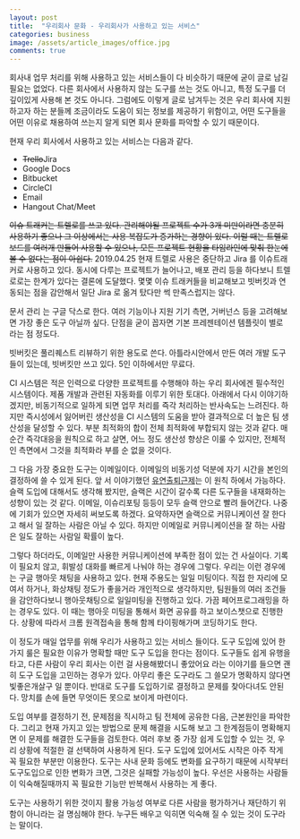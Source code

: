 ```yaml
---
layout: post
title:  "우리회사 문화 - 우리회사가 사용하고 있는 서비스"
categories: business
image: /assets/article_images/office.jpg
comments: true
---
```


회사내 업무 처리를 위해 사용하고 있는 서비스들이 다 비슷하기 때문에 굳이 글로 남길 필요는 없었다. 다른 회사에서 사용하지 않는 도구를 쓰는 것도 아니고, 특정 도구를 더 깊이있게 사용해 본 것도 아니다. 그럼에도 이렇게 글로 남겨두는 것은 우리 회사에 지원하고자 하는 분들께 조금이라도 도움이 되는 정보를 제공하기 위함이고, 어떤 도구들을 어떤 이유로 채용하여 쓰는지 알게 되면 회사 문화를 파악할 수 있기 때문이다. 

현재 우리 회사에서 사용하고 있는 서비스는 다음과 같다.

* ~~Trello~~Jira
* Google Docs
* Bitbucket
* CircleCI
* Email
* Hangout Chat/Meet

~~이슈 트래커는 트렐로를 쓰고 있다. 관리해야될 프로젝트 수가 3개 미만이라면 충분히 사용하기 좋으나 그 이상에서는 사용 복잡도가 증가하는 경향이 있다. 이럴 때는 트렐로 보드를 여러개 만들어 사용할 수 있으나, 모든 프로젝트 현황을 타임라인에 맞춰 한눈에 볼 수 없다는 점이 아쉽다.~~ 2019.04.25 현재 트렐로 사용은 중단하고 Jira 를 이슈트래커로 사용하고 있다. 동시에 다루는 프로젝트가 늘어나고, 배포 관리 등을 하다보니 트렐로로는 한계가 있다는 결론에 도달했다. 몇몇 이슈 트래커들을 비교해보고 빗버킷과 연동되는 점을 감안해서 일단 Jira 로 옮겨 탔다만 썩 만족스럽지는 않다.

문서 관리 는 구글 닥스로 한다. 여러 기능이나 지원 기기 측면, 거버넌스 등을 고려해보면 가장 좋은 도구 아닐까 싶다. 단점을 굳이 꼽자면 기본 프레젠테이션 템플릿이 별로 라는 점 정도다.

빗버킷은 풀리퀘스트 리뷰하기 위한 용도로 쓴다. 아틀라시안에서 만든 여러 개발 도구들이 있는데, 빗버킷만 쓰고 있다. 5인 이하에서만 무료다.

CI 시스템은 적은 인력으로 다양한 프로젝트를 수행해야 하는 우리 회사에겐 필수적인 시스템이다. 제품 개발과 관련된 자동화를 이루기 위한 토대다. 아래에서 다시 이야기하겠지만, 비동기적으로 일하게 되면 업무 처리를 즉각 처리하는 반사속도는 느려진다. 하지만 즉시성에서 잃어버린 생산성을 CI 시스템의 도움을 받아 결과적으로 더 높은 팀 생산성을 달성할 수 있다. 부분 최적화의 합이 전체 최적화에 부합되지 않는 것과 같다. 매 순간 즉각대응을 원칙으로 하고 살면, 어느 정도 생산성 향상은 이룰 수 있지만, 전체적인 측면에서 그것을 최적화라 부를 순 없을 것이다.

그 다음 가장 중요한 도구는 이메일이다. 이메일의 비동기성 덕분에 자기 시간을 본인의 결정하에 쓸 수 있게 된다. 앞 서 이야기했던 [유연출퇴근제](http://gsong.pe.kr/business/2019/01/07/%EC%9C%A0%EC%97%B0%EA%B7%BC%EB%AC%B4%EC%A0%9C.html)는 이 원칙 하에서 가능하다. 슬랙 도입에 대해서도 생각해 봤지만, 슬랙은 시간이 갈수록 다른 도구들을 내재화하는 성향이 있는 것 같다. 이메일, 이슈리포팅 등등이 모두 슬랙 안으로 빨려 들어간다. 나중에 기회가 있으면 자세히 써보도록 하겠다. 요약하자면 슬랙으로 커뮤니케이션 잘 한다고 해서 일 잘하는 사람은 아닐 수 있다. 하지만 이메일로 커뮤니케이션을 잘 하는 사람은 일도 잘하는 사람일 확률이 높다.

그렇다 하더라도, 이메일만 사용한 커뮤니케이션에 부족한 점이 있는 건 사실이다. 기록이 필요치 않고, 휘발성 대화를 빠르게 나눠야 하는 경우에 그렇다. 우리는 이런 경우에는 구글 행아웃 채팅을 사용하고 있다. 현재 주용도는 일일 미팅이다. 직접 한 자리에 모여서 하거나, 화상채팅 정도가 좋을거라 개인적으로 생각하지만, 팀원들의 여러 조건들을 감안하다보니 행아웃채팅으로 일일미팅을 진행하고 있다. 가끔 페어프로그래밍을 하는 경우도 있다. 이 때는 행아웃 미팅을 통해서 화면 공유를 하고 보이스챗으로 진행한다. 상황에 따라서 크롬 원격접속을 통해 함께 타이핑해가며 코딩하기도 한다.

이 정도가 매일 업무를 위해 우리가 사용하고 있는 서비스 들이다. 도구 도입에 있어 한가지 룰은 필요한 이유가 명확할 때만 도구 도입을 한다는 점이다. 도구들도 쉽게 유행을 타고, 다른 사람이 우리 회사는 이런 걸 사용해봤더니 좋았어요 라는 이야기를 들으면 괜히 도구 도입을 고민하는 경우가 있다. 아무리 좋은 도구라도 그 쓸모가 명확하지 않다면 빛좋은개살구 일 뿐이다. 반대로 도구를 도입하기로 결정하고 문제를 찾아다녀도 안된다. 망치를 손에 들면 무엇이든 못으로 보이게 마련이다.

도입 여부를 결정하기 전, 문제점을 직시하고 팀 전체에 공유한 다음, 근본원인을 파악한다. 그리고 현재 가지고 있는 방법으로 문제 해결을 시도해 보고 그 한계점등이 명확해지면 이 문제를 해결한 도구들을 검토한다. 여러 후보 중 가장 쉽게 도입할 수 있는 것, 우리 상황에 적절한 걸 선택하여 사용하게 된다. 도구 도입에 있어서도 시작은 아주 작게 꼭 필요한 부분만 이용한다. 도구는 사내 문화 등에도 변화를 요구하기 때문에 시작부터 도구도입으로 인한 변화가 크면, 그것은 실패할 가능성이 높다. 우선은 사용하는 사람들이 익숙해질때까지 꼭 필요한 기능만 반복해서 사용하는 게 좋다.

도구는 사용하기 위한 것이지 활용 가능성 여부로 다른 사람을 평가하거나 재단하기 위함이 아니라는 걸 명심해야 한다. 누구든 배우고 익히면 익숙해 질 수 있는 것이 도구라는 말이다.
